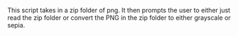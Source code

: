 This script takes in a zip folder of png.
It then prompts the user to either just read the zip folder or convert the PNG in the zip folder to either grayscale or sepia.
 
 
